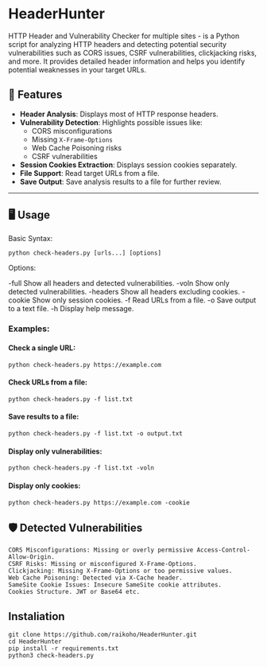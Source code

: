 # HeaderHunter
HTTP Header and Vulnerability Checker for multiple sites - is a Python script for analyzing HTTP headers and detecting potential security vulnerabilities such as CORS issues, CSRF vulnerabilities, clickjacking risks, and more. It provides detailed header information and helps you identify potential weaknesses in your target URLs.

## 🚀 Features
- **Header Analysis**: Displays most of HTTP response headers.
- **Vulnerability Detection**: Highlights possible issues like:
  - CORS misconfigurations
  - Missing `X-Frame-Options`
  - Web Cache Poisoning risks
  - CSRF vulnerabilities
- **Session Cookies Extraction**: Displays session cookies separately.
- **File Support**: Read target URLs from a file.
- **Save Output**: Save analysis results to a file for further review.

---

## 🖥️ Usage
Basic Syntax:

```
python check-headers.py [urls...] [options]
```

Options:

  -full	Show all headers and detected vulnerabilities.
  -voln	Show only detected vulnerabilities.
  -headers	Show all headers excluding cookies.
  -cookie	Show only session cookies.
    -f <file>	Read URLs from a file.
    -o <file>	Save output to a text file.
-h	Display help message.

### Examples:

#### Check a single URL:

```
python check-headers.py https://example.com
```

#### Check URLs from a file:

```
python check-headers.py -f list.txt
```

#### Save results to a file:

```
python check-headers.py -f list.txt -o output.txt
```

#### Display only vulnerabilities:

```
python check-headers.py -f list.txt -voln
```

#### Display only cookies:

```
python check-headers.py https://example.com -cookie
```

## 🛡️ Detected Vulnerabilities

    CORS Misconfigurations: Missing or overly permissive Access-Control-Allow-Origin.
    CSRF Risks: Missing or misconfigured X-Frame-Options.
    Clickjacking: Missing X-Frame-Options or too permissive values.
    Web Cache Poisoning: Detected via X-Cache header.
    SameSite Cookie Issues: Insecure SameSite cookie attributes.
    Cookies Structure. JWT or Base64 etc.

## Instaliation

```
git clone https://github.com/raikoho/HeaderHunter.git
cd HeaderHunter
pip install -r requirements.txt
python3 check-headers.py
```
